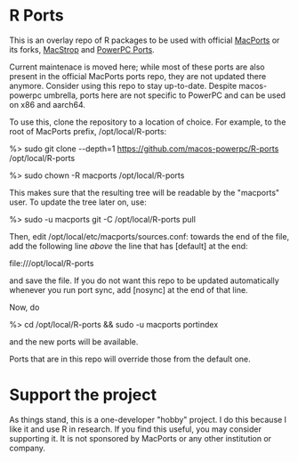 # R Ports

This is an overlay repo of R packages to be used with official [MacPorts](https://macports.org)
or its forks, [MacStrop](https://github.com/RJVB/macstrop) and [PowerPC Ports](https://macos-powerpc.org).

Current maintenace is moved here; while most of these ports are also present in the official MacPorts ports repo,
they are not updated there anymore. Consider using this repo to stay up-to-date.
Despite macos-powerpc umbrella, ports here are not specific to PowerPC and can be used on x86 and aarch64.

To use this, clone the repository to a location of choice. For example, to the root of MacPorts prefix, /opt/local/R-ports:

%> sudo git clone --depth=1 https://github.com/macos-powerpc/R-ports /opt/local/R-ports

%> sudo chown -R macports /opt/local/R-ports

This makes sure that the resulting tree will be readable by the "macports" user.
To update the tree later on, use:

%> sudo -u macports git -C /opt/local/R-ports pull

Then, edit /opt/local/etc/macports/sources.conf: towards the end of the file, add the following line *above* the line that has [default] at the end:

file:///opt/local/R-ports

and save the file. If you do not want this repo to be updated automatically whenever you run port sync, add [nosync] at the end of that line.

Now, do

%> cd /opt/local/R-ports && sudo -u macports portindex

and the new ports will be available.

Ports that are in this repo will override those from the default one.

# Support the project

As things stand, this is a one-developer "hobby" project. I do this because I like it and use R in research.
If you find this useful, you may consider supporting it. It is not sponsored by MacPorts or any other institution or company.
